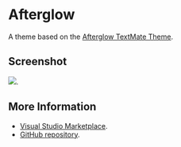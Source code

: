 # Afterglow

A theme based on the [Afterglow TextMate Theme](http://colorsublime.com/theme/Afterglow).


## Screenshot
![](https://raw.githubusercontent.com/gerane/VSCodeThemes/master/gerane.Theme-Afterglow/screenshot.PNG).


## More Information
* [Visual Studio Marketplace](https://marketplace.visualstudio.com/items/gerane.Theme-Afterglow).
* [GitHub repository](https://github.com/gerane/VSCodeThemes).
